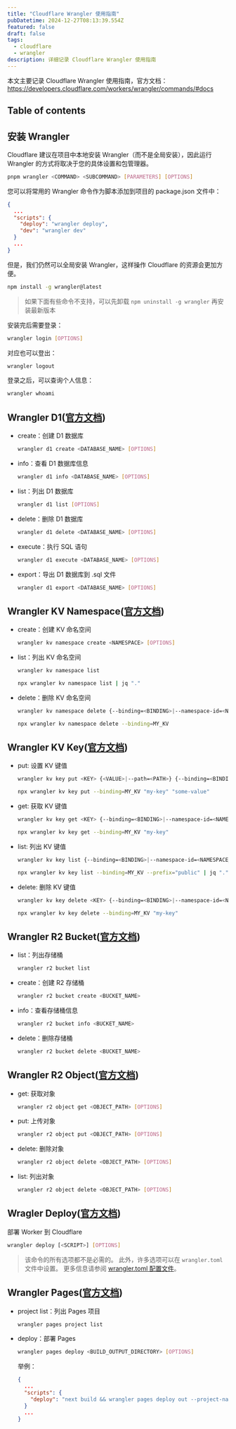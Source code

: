```yaml
---
title: "Cloudflare Wrangler 使用指南"
pubDatetime: 2024-12-27T08:13:39.554Z
featured: false
draft: false
tags:
  - cloudflare
  - wrangler
description: 详细记录 Cloudflare Wrangler 使用指南
---
```


本文主要记录 Cloudflare Wrangler 使用指南，官方文档：https://developers.cloudflare.com/workers/wrangler/commands/#docs

## Table of contents

## 安装 Wrangler

Cloudflare 建议在项目中本地安装 Wrangler（而不是全局安装），因此运行 Wrangler 的方式将取决于您的具体设置和包管理器。

```bash
pnpm wrangler <COMMAND> <SUBCOMMAND> [PARAMETERS] [OPTIONS]
```

您可以将常用的 Wrangler 命令作为脚本添加到项目的 package.json 文件中：

```json
{
  ...
  "scripts": {
    "deploy": "wrangler deploy",
    "dev": "wrangler dev"
  }
  ...
}
```

但是，我们仍然可以全局安装 Wrangler，这样操作 Cloudflare 的资源会更加方便。

```bash
npm install -g wrangler@latest
```

> 如果下面有些命令不支持，可以先卸载 `npm uninstall -g wrangler` 再安装最新版本

安装完后需要登录：

```bash
wrangler login [OPTIONS]
```

对应也可以登出：

```bash
wrangler logout
```

登录之后，可以查询个人信息：

```bash
wrangler whoami
```

## Wrangler D1([官方文档](https://developers.cloudflare.com/workers/wrangler/commands/#d1))

- create：创建 D1 数据库
  ```bash
  wrangler d1 create <DATABASE_NAME> [OPTIONS]
  ```

- info：查看 D1 数据库信息
  ```bash
  wrangler d1 info <DATABASE_NAME> [OPTIONS]
  ```

- list：列出 D1 数据库
  ```bash
  wrangler d1 list [OPTIONS]
  ```

- delete：删除 D1 数据库
  ```bash
  wrangler d1 delete <DATABASE_NAME> [OPTIONS]
  ```
- execute：执行 SQL 语句
  ```bash
  wrangler d1 execute <DATABASE_NAME> [OPTIONS]
  ```

- export：导出 D1 数据库到 .sql 文件
  ```bash
  wrangler d1 export <DATABASE_NAME> [OPTIONS]
  ```

## Wrangler KV Namespace([官方文档](https://developers.cloudflare.com/workers/wrangler/commands/#kv-namespace))

- create：创建 KV 命名空间
  ```bash
  wrangler kv namespace create <NAMESPACE> [OPTIONS]
  ```

- list：列出 KV 命名空间
  ```bash
  wrangler kv namespace list
  ```
  ```bash
  npx wrangler kv namespace list | jq "."
  ```

- delete：删除 KV 命名空间
  ```bash
  wrangler kv namespace delete {--binding=<BINDING>|--namespace-id=<NAMESPACE_ID>} [OPTIONS]
  ```

  ```bash
  npx wrangler kv namespace delete --binding=MY_KV
  ```

## Wrangler KV Key([官方文档](https://developers.cloudflare.com/workers/wrangler/commands/#kv-key))

- put: 设置 KV 键值
  ```bash
  wrangler kv key put <KEY> {<VALUE>|--path=<PATH>} {--binding=<BINDING>|--namespace-id=<NAMESPACE_ID>} [OPTIONS]
  ```

  ```bash
  npx wrangler kv key put --binding=MY_KV "my-key" "some-value"
  ```

- get: 获取 KV 键值
  ```bash
  wrangler kv key get <KEY> {--binding=<BINDING>|--namespace-id=<NAMESPACE_ID>} [OPTIONS]
  ```

  ```bash
  npx wrangler kv key get --binding=MY_KV "my-key"
  ```

- list: 列出 KV 键值
  ```bash
  wrangler kv key list {--binding=<BINDING>|--namespace-id=<NAMESPACE_ID>} [OPTIONS]
  ```
  
  ```bash
  npx wrangler kv key list --binding=MY_KV --prefix="public" | jq "."
  ```

- delete: 删除 KV 键值
  ```bash
  wrangler kv key delete <KEY> {--binding=<BINDING>|--namespace-id=<NAMESPACE_ID>} [OPTIONS]
  ```

  ```bash
  npx wrangler kv key delete --binding=MY_KV "my-key"
  ```

## Wrangler R2 Bucket([官方文档](https://developers.cloudflare.com/workers/wrangler/commands/#r2-bucket))

- list：列出存储桶
  ```bash
  wrangler r2 bucket list
  ```

- create：创建 R2 存储桶
  ```bash
  wrangler r2 bucket create <BUCKET_NAME>
  ```

- info：查看存储桶信息
  ```bash
  wrangler r2 bucket info <BUCKET_NAME>
  ```

- delete：删除存储桶
  ```bash
  wrangler r2 bucket delete <BUCKET_NAME>
  ```

## Wrangler R2 Object([官方文档](https://developers.cloudflare.com/workers/wrangler/commands/#r2-object))

- get: 获取对象
  ```bash
  wrangler r2 object get <OBJECT_PATH> [OPTIONS]
  ```

- put: 上传对象
  ```bash
  wrangler r2 object put <OBJECT_PATH> [OPTIONS]
  ```

- delete: 删除对象
  ```bash
  wrangler r2 object delete <OBJECT_PATH> [OPTIONS]
  ```

- list: 列出对象
  ```bash
  wrangler r2 object delete <OBJECT_PATH> [OPTIONS]
  ```

## Wragler Deploy([官方文档](https://developers.cloudflare.com/workers/wrangler/commands/#deploy))

部署 Worker 到 Cloudflare

```bash
wrangler deploy [<SCRIPT>] [OPTIONS]
```
> 该命令的所有选项都不是必需的。 此外，许多选项可以在 `wrangler.toml` 文件中设置。 更多信息请参阅 [wrangler.toml 配置文件](https://developers.cloudflare.com/workers/wrangler/configuration/)。

## Wrangler Pages([官方文档](https://developers.cloudflare.com/workers/wrangler/commands/#pages))

- project list：列出 Pages 项目
  ```bash
  wrangler pages project list
  ```

- deploy：部署 Pages
  ```bash
  wrangler pages deploy <BUILD_OUTPUT_DIRECTORY> [OPTIONS]
  ```
  举例：

  ```json
  {
    ...
    "scripts": {
      "deploy": "next build && wrangler pages deploy out --project-name xxx"
    }
    ...
  }
  ```
